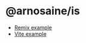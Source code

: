# @arnosaine/is

- [Remix example](https://arnosaine.github.io/is/remix-project/)
- [Vite example](https://arnosaine.github.io/is/vite-project/)
